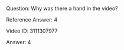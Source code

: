 Question: Why was there a hand in the video?

Reference Answer: 4

Video ID: 3111307977

Answer: 4

